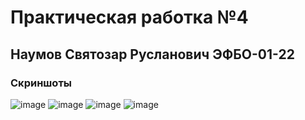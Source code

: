 # Практическая работка №4
## Наумов Святозар Русланович ЭФБО-01-22
### Скриншоты
![image](https://github.com/user-attachments/assets/7f9c0f45-4571-44f5-b7cc-a106cb22725e)
![image](https://github.com/user-attachments/assets/2cfff40e-e2ff-4fa5-9aa4-76d270f4a06e)
![image](https://github.com/user-attachments/assets/05f49735-8cab-4289-8357-0684b1c402c3)
![image](https://github.com/user-attachments/assets/6f19a8b8-1343-49f7-9df9-59427e3f6f7e)

